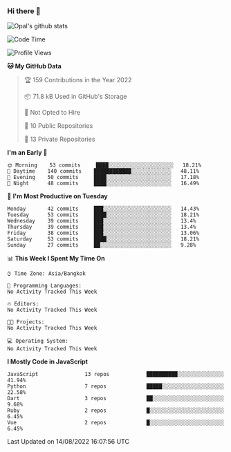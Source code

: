 ### Hi there 👋

![Opal's github stats](https://github-readme-stats.vercel.app/api?username=coolkidneversleep&count_private=true&show_icons=true&theme=radical)


<!--START_SECTION:waka-->
![Code Time](http://img.shields.io/badge/Code%20Time-0%20secs-blue)

![Profile Views](http://img.shields.io/badge/Profile%20Views-0-blue)

**🐱 My GitHub Data** 

> 🏆 159 Contributions in the Year 2022
 > 
> 📦 71.8 kB Used in GitHub's Storage 
 > 
> 🚫 Not Opted to Hire
 > 
> 📜 10 Public Repositories 
 > 
> 🔑 13 Private Repositories  
 > 
**I'm an Early 🐤** 

```text
🌞 Morning    53 commits     ████░░░░░░░░░░░░░░░░░░░░░   18.21% 
🌆 Daytime    140 commits    ████████████░░░░░░░░░░░░░   48.11% 
🌃 Evening    50 commits     ████░░░░░░░░░░░░░░░░░░░░░   17.18% 
🌙 Night      48 commits     ████░░░░░░░░░░░░░░░░░░░░░   16.49%

```
📅 **I'm Most Productive on Tuesday** 

```text
Monday       42 commits     ███░░░░░░░░░░░░░░░░░░░░░░   14.43% 
Tuesday      53 commits     ████░░░░░░░░░░░░░░░░░░░░░   18.21% 
Wednesday    39 commits     ███░░░░░░░░░░░░░░░░░░░░░░   13.4% 
Thursday     39 commits     ███░░░░░░░░░░░░░░░░░░░░░░   13.4% 
Friday       38 commits     ███░░░░░░░░░░░░░░░░░░░░░░   13.06% 
Saturday     53 commits     ████░░░░░░░░░░░░░░░░░░░░░   18.21% 
Sunday       27 commits     ██░░░░░░░░░░░░░░░░░░░░░░░   9.28%

```


📊 **This Week I Spent My Time On** 

```text
⌚︎ Time Zone: Asia/Bangkok

💬 Programming Languages: 
No Activity Tracked This Week

🔥 Editors: 
No Activity Tracked This Week

🐱‍💻 Projects: 
No Activity Tracked This Week

💻 Operating System: 
No Activity Tracked This Week

```

**I Mostly Code in JavaScript** 

```text
JavaScript               13 repos            ██████████░░░░░░░░░░░░░░░   41.94% 
Python                   7 repos             █████░░░░░░░░░░░░░░░░░░░░   22.58% 
Dart                     3 repos             ██░░░░░░░░░░░░░░░░░░░░░░░   9.68% 
Ruby                     2 repos             █░░░░░░░░░░░░░░░░░░░░░░░░   6.45% 
Vue                      2 repos             █░░░░░░░░░░░░░░░░░░░░░░░░   6.45%

```



 Last Updated on 14/08/2022 16:07:56 UTC
<!--END_SECTION:waka-->
